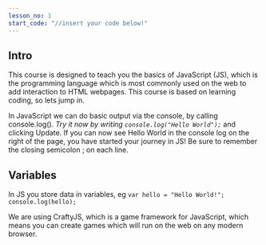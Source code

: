 ```yaml
---
lesson_no: 1
start_code: "//insert your code below!"
---
```


## Intro

This course is designed to teach you the basics of JavaScript (JS), which is the programming language which is most commonly used on the web to add interaction to HTML webpages. This course is based on learning coding, so lets jump in. 

In JavaScript we can do basic output via the console, by calling console.log(). *Try it now by writing `console.log("Hello World");`* and clicking Update. If you can now see Hello World in the console log on the right of the page, you have started your journey in JS! Be sure to remember the closing semicolon ; on each line.

## Variables

In JS you store data in variables, eg
`var hello = "Hello World!";
console.log(hello);`


We are using CraftyJS, which is a game framework for JavaScript, which means you can create games which will run on the web on any modern browser.

